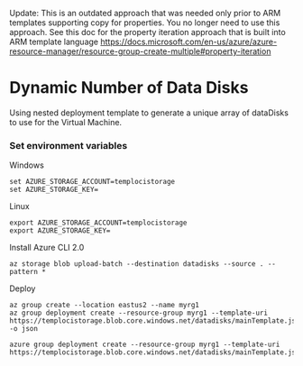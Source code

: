 Update: This is an outdated approach that was needed only prior to ARM templates supporting copy for properties. You no longer need to use this approach. See this doc for the property iteration approach that is built into ARM template language https://docs.microsoft.com/en-us/azure/azure-resource-manager/resource-group-create-multiple#property-iteration

# Dynamic Number of Data Disks

Using nested deployment template to generate a unique array of dataDisks to use for the Virtual Machine.

### Set environment variables

Windows
```
set AZURE_STORAGE_ACCOUNT=templocistorage
set AZURE_STORAGE_KEY=
```

Linux
```
export AZURE_STORAGE_ACCOUNT=templocistorage
export AZURE_STORAGE_KEY=
```

Install Azure CLI 2.0
```
az storage blob upload-batch --destination datadisks --source . --pattern * 
```

Deploy
```
az group create --location eastus2 --name myrg1
az group deployment create --resource-group myrg1 --template-uri https://templocistorage.blob.core.windows.net/datadisks/mainTemplate.json -o json

azure group deployment create --resource-group myrg1 --template-uri https://templocistorage.blob.core.windows.net/datadisks/mainTemplate.json
```